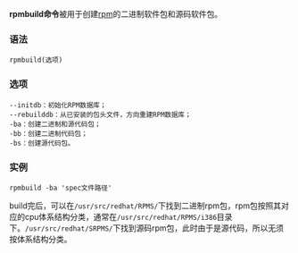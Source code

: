 **rpmbuild命令**被用于创建[rpm](#/rpm "rpm命令")的二进制软件包和源码软件包。

### 语法  

```
rpmbuild(选项)
```

### 选项  

```
--initdb：初始化RPM数据库；
--rebuilddb：从已安装的包头文件，方向重建RPM数据库；
-ba：创建二进制和源代码包；
-bb：创建二进制代码包；
-bs：创建源代码包。
```

### 实例  

```
rpmbuild -ba 'spec文件路径'
```

build完后，可以在`/usr/src/redhat/RPMS/`下找到二进制rpm包，rpm包按照其对应的cpu体系结构分类，通常在`/usr/src/redhat/RPMS/i386`目录下。`/usr/src/redhat/SRPMS/`下找到源码rpm包，此时由于是源代码，所以无须按体系结构分类。